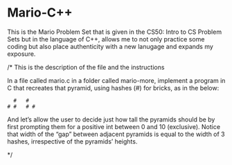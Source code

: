 # Mario-C++
This is the Mario Problem Set that is given in the CS50: Intro to CS Problem Sets but in the language of C++, allows me to not only practice some coding but also place authenticity with a new lanugage and expands my exposure. 


/*
This is the description of the file and the instructions

In a file called mario.c in a folder called mario-more, implement a program in C that recreates that pyramid, using hashes (#) for bricks, as in the below:

      #   #
    # #   # #

And let’s allow the user to decide just how tall the pyramids should be by first prompting them for a positive int between 0 and 10 (exclusive).
Notice that width of the “gap” between adjacent pyramids is equal to the width of 3 hashes, irrespective of the pyramids’ heights.

*/
